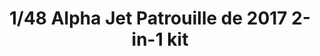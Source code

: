 ---
layout: product
title: "1/48 Alpha Jet  Patrouille de 2017 2-in-1 kit"
price: "5800" 
desc: "Maketa"
img_path: "/assets/img/KIN48064.jpg"
brand: "N/A"
available: false
special_offer: false
new: false
soon: false
cat: "010000"
subcat: "010700"
subsubcat: "0N/A"
sifra: "KIN48064"
popular: false
---